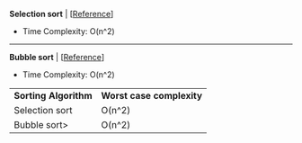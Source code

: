 __Selection sort__ | [<a href="./selectionSort.cpp">Reference</a>]
- Time Complexity: O(n^2) 

<hr>

__Bubble sort__ | [<a href="./bubbleSort.cpp">Reference</a>]
- Time Complexity: O(n^2) 


<table>
  <tr>
    <td><strong>Sorting Algorithm</strong></td>
    <td><strong>Worst case complexity</strong></td>
  <tr>
  <tr>
    <td>Selection sort</td>
    <td>O(n^2)</td>
  <tr>
  <tr>
    <td>Bubble sort></td>
    <td>O(n^2)</td>
  <tr>
<table>
